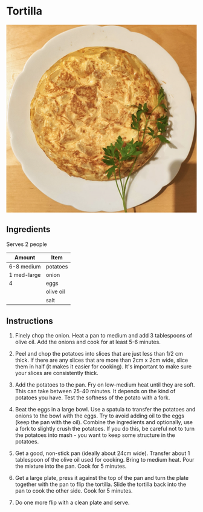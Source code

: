 # Tortilla

![alt text](tortilla.png "Tortilla")

## Ingredients

Serves 2 people

| Amount      | Item      |
| ----------- | --------- |
| 6-8 medium  | potatoes  |
| 1 med-large | onion     |
| 4           | eggs      |
|             | olive oil |
|             | salt      |

## Instructions

1. Finely chop the onion. Heat a pan to medium and add 3 tablespoons of olive oil. Add the onions and cook for at least 5-6 minutes.

2. Peel and chop the potatoes into slices that are just less than 1/2 cm thick. If there are any slices that are more than 2cm x 2cm wide, slice them in half (it makes it easier for cooking). It's important to make sure your slices are consistently thick.

3. Add the potatoes to the pan. Fry on low-medium heat until they are soft. This can take between 25-40 minutes. It depends on the kind of potatoes you have. Test the softness of the potato with a fork.

4. Beat the eggs in a large bowl. Use a spatula to transfer the potatoes and onions to the bowl with the eggs. Try to avoid adding oil to the eggs (keep the pan with the oil). Combine the ingredients and optionally, use a fork to slightly crush the potatoes. If you do this, be careful not to turn the potatoes into mash - you want to keep some structure in the potatoes.

5. Get a good, non-stick pan (ideally about 24cm wide). Transfer about 1 tablespoon of the olive oil used for cooking. Bring to medium heat. Pour the mixture into the pan. Cook for 5 minutes.

6. Get a large plate, press it against the top of the pan and turn the plate together with the pan to flip the tortilla. Slide the tortilla back into the pan to cook the other side. Cook for 5 minutes.

7. Do one more flip with a clean plate and serve.
